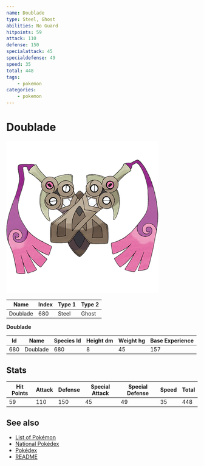 ```yaml
---
name: Doublade
type: Steel, Ghost
abilities: No Guard
hitpoints: 59
attack: 110
defense: 150
specialattack: 45
specialdefense: 49
speed: 35
total: 448
tags:
    - pokemon
categories:
    - pokemon
---
```


# Doublade


![Doublade](images/680.png)

| **Name** | **Index** | **Type 1** | **Type 2** |
|----|----|----|----|
| Doublade | 680 | Steel | Ghost  |

**Doublade** 




| **Id** | **Name** | **Species Id** | **Height dm** | **Weight hg** | **Base Experience** |
|--------|----------|----------------|------------|------------|---------------------|
| 680 | Doublade | 680 | 8 | 45 | 157 |



## Stats

| **Hit Points** | **Attack** | **Defense** | **Special Attack** | **Special Defense** | **Speed** | **Total** |
|----------------|------------|-------------|--------------------|---------------------|-----------|-----------|
| 59 | 110 | 150 | 45 | 49 | 35 | 448 |

## See also

- [List of Pokémon](../pokemon.md)
- [National Pokédex](../national_pokedex.md)
- [Pokédex](../pokedex.md)
- [README](../README.md)
